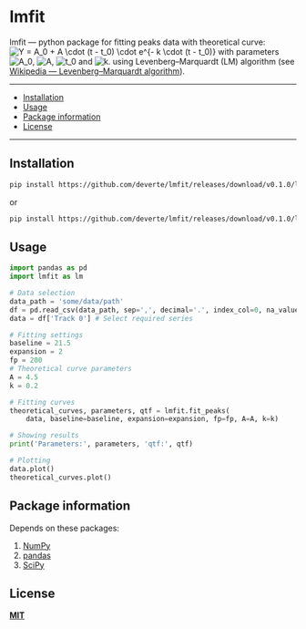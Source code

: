 # lmfit

lmfit — python package for fitting peaks data with theoretical curve:
<img src="https://latex.codecogs.com/gif.latex?Y&space;=&space;A_0&space;&plus;&space;A&space;\cdot&space;(t&space;-&space;t_0)&space;\cdot&space;e^{-&space;k&space;\cdot&space;(t&space;-&space;t_0)}" title="Y = A_0 + A \cdot (t - t_0) \cdot e^{- k \cdot (t - t_0)}" />
with parameters <img src="https://latex.codecogs.com/gif.latex?A_0" title="A_0" />, <img src="https://latex.codecogs.com/gif.latex?A" title="A" />, <img src="https://latex.codecogs.com/gif.latex?t_0" title="t_0" /> and <img src="https://latex.codecogs.com/gif.latex?k" title="k" />.
using Levenberg–Marquardt (LM) algorithm (see [Wikipedia — Levenberg–Marquardt algorithm](https://en.wikipedia.org/wiki/Levenberg%E2%80%93Marquardt_algorithm)).

---


- [Installation](#installation)
- [Usage](#usage)
- [Package information](#package-information)
- [License](#license)


---

## Installation
```sh
pip install https://github.com/deverte/lmfit/releases/download/v0.1.0/lmfit-0.1.0-py3-none-any.whl
```

or

```sh
pip install https://github.com/deverte/lmfit/releases/download/v0.1.0/lmfit-0.1.0.tar.gz
```

## Usage
```py
import pandas as pd
import lmfit as lm

# Data selection
data_path = 'some/data/path'
df = pd.read_csv(data_path, sep=',', decimal='.', index_col=0, na_values='')
data = df['Track 0'] # Select required series

# Fitting settings
baseline = 21.5
expansion = 2
fp = 200
# Theoretical curve parameters
A = 4.5
k = 0.2

# Fitting curves
theoretical_curves, parameters, qtf = lmfit.fit_peaks(
    data, baseline=baseline, expansion=expansion, fp=fp, A=A, k=k)

# Showing results
print('Parameters:', parameters, 'qtf:', qtf)

# Plotting
data.plot()
theoretical_curves.plot()
```

## Package information
Depends on these packages:
1. [NumPy](https://numpy.org/)
2. [pandas](https://pandas.pydata.org/)
3. [SciPy](https://www.scipy.org/)

## License
**[MIT](LICENSE)**